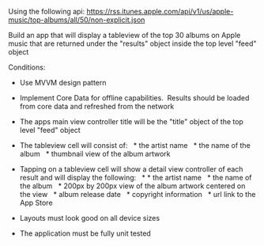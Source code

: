 Using the following api:
https://rss.itunes.apple.com/api/v1/us/apple-music/top-albums/all/50/non-explicit.json

Build an app that will display a tableview of the top 30 albums on Apple music that are returned under the "results" object inside the top level "feed" object

Conditions:

* Use MVVM design pattern

* Implement Core Data for offline capabilities.  Results should be loaded from core data and refreshed from the network

* The apps main view controller title will be the "title" object of the top level "feed" object
* The tableview cell will consist of:
  * the artist name
  * the name of the album
  * thumbnail view of the album artwork

* Tapping on a tableview cell will show a detail view controller of each result and will display the following:
  * * the artist name
  * the name of the album
  * 200px by 200px view of the album artwork centered on the view
  * album release date
  * copyright information
  * url link to the App Store

* Layouts must look good on all device sizes

* The application must be fully unit tested
